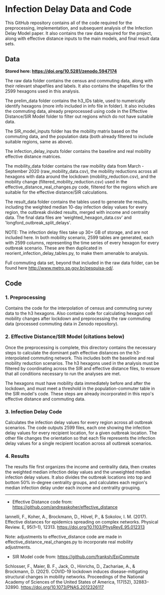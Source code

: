 # Infection Delay Data and Code

This GitHub repository contains all of the code required for the preprocessing, implementation, and subsequent analysis of the Infection Delay Model paper. It also contains the raw data required for the project, along with effective distance inputs to the main models, and final result data sets. 

## Data 
**Stored here: https://doi.org/10.5281/zenodo.5947174**

The raw data folder contains the census and commuting data, along with their relevant shapefiles and labels. It also contains the shapefiles for the 2599 hexagons used in this analysis.

The prelim_data folder contains the h3_IDs table, used to numerically identify hexagons (more info included in info file in folder). It also includes the commuting data, already preprocessed using code in the Effective Distance/SIR Model folder to filter out regions which do not have suitable data. 

The SIR_model_inputs folder has the mobility matrix based on the commuting data, and the population data (both already filtered to include suitable regions, same as above).

The infection_delay_inputs folder contains the baseline and real mobility effective distance matrices. 

The mobility_data folder contains the raw mobility data from March - September 2020 (raw_mobility_data.csv), the mobility reductions across all hexagons with data around the lockdown (mobility_reduction.csv), and the mobility change (filtered_mobility_reduction.csv) used in the effective_distance_real_changes.py code, filtered for the regions which are suitable for the effective distance/SIR calculations. 

The result_data folder contains the tables used to generate the results, including the weighted median 10-day infection delay values for every region, the outbreak divided results, merged with income and centrality data. The final data files are 'weighted_hexagon_data.csv' and 'longford_outbreak_split_delays'.

NOTE: The infection delay files take up 30+ GB of storage, and are not included here. In both mobility scenario, 2599 tables are generated, each with 2599 columns, representing the time series of every hexagon for every outbreak scenario. These are then duplicated in reorient_infection_delay_tables.py, to make them amenable to analysis.

Full commuting data set, beyond that included in the raw data folder, can be found here http://www.metro.sp.gov.br/pesquisa-od/.

## Code

### 1. Preprocessing

Contains the code for the interpolation of census and commuting survey data to the h3 hexagons. Also contains code for calculating hexagon cell mobility changes after lockdown and preprocessing the raw commuting data (processed commuting data in Zenodo repository).

### 2. Effective Distance/SIR Model (citations below)


Once the preprocessing is complete, this directory contains the necessary steps to calculate the dominant path effective distances on the h3-interpolated commuting network. This includes both the baseline and real mobility reduction scenarios. The h3 hexagons used in the analysis must be filtered by coordinating across the SIR and effective distance files, to ensure that all conditions necessary to run the analyses are met. 

The hexagons must have mobility data immediately before and after the lockdown, and must meet a threshold in the population-commuter table in the SIR model's code. These steps are already incorporated in this repo's effective distance and commuting data.

### 3. Infection Delay Code

Calculates the infection delay values for every region across all outbreak scenarios. The code outputs 2599 files, each one showing the infection delay values for every recipient location, for a given outbreak location. The other file changes the orientation so that each file represents the infection delay values for a single recipient location across all outbreak scenarios.


### 4. Results

The results file first organizes the income and centrality data, then creates the weighted median infection delay values and the unweighted median infection delay values. It also divides the outbreak locations into top and bottom 50% in-degree centrality groups, and calculates each region's median infection delay under each income and centrality grouping. 

--------------------------------------------------------------------------------------------------

* Effective Distance code from: https://github.com/andreaskoher/effective_distance

Iannelli, F., Koher, A., Brockmann, D., Hövel, P., & Sokolov, I. M. (2017). Effective distances for epidemics spreading on complex networks. Physical Review. E, 95(1–1), 12313. https://doi.org/10.1103/PhysRevE.95.012313

Note: adjustments to effective_distance code are made in effective_distance_real_changes.py to incorporate real mobility adjustments.

* SIR Model code from: https://github.com/franksh/EpiCommute

Schlosser, F., Maier, B. F., Jack, O., Hinrichs, D., Zachariae, A., & Brockmann, D. (2021). COVID-19 lockdown induces disease-mitigating structural changes in mobility networks. Proceedings of the National Academy of Sciences of the United States of America, 117(52), 32883–32890. https://doi.org/10.1073/PNAS.2012326117
